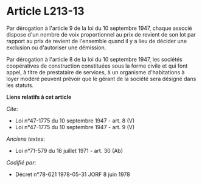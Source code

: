 # Article L213-13

Par dérogation à l'article 9 de la loi du 10 septembre 1947, chaque associé dispose d'un nombre de voix proportionnel au prix
de revient de son lot par rapport au prix de revient de l'ensemble quand il y a lieu de décider une exclusion ou d'autoriser
une démission. 

Par dérogation à l'article 8 de la loi du 10 septembre 1947, les sociétés coopératives de construction constituées sous la
forme civile et qui font appel, à titre de prestataire de services, à un organisme d'habitations à loyer modéré peuvent
prévoir que le gérant de la société sera désigné dans les statuts.

**Liens relatifs à cet article**

_Cite_:

  - Loi n°47-1775 du 10 septembre 1947 - art. 8 (V)
  - Loi n°47-1775 du 10 septembre 1947 - art. 9 (V)

_Anciens textes_:

  - Loi n°71-579 du 16 juillet 1971 - art. 30 (Ab)

_Codifié par_:

  - Décret n°78-621 1978-05-31 JORF 8 juin 1978
